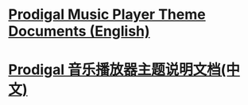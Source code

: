 # [Prodigal Music Player Theme Documents (English)](./Theme.en.md)



# [Prodigal 音乐播放器主题说明文档(中文)](./Theme.cn.md)


